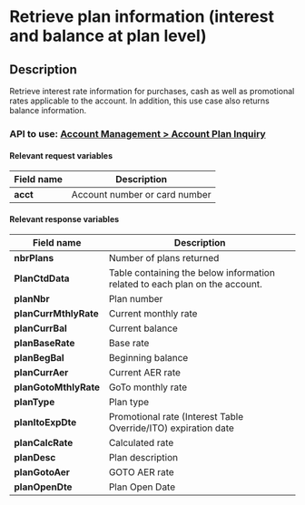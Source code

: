 # Retrieve plan information (interest and balance at plan level)

## Description

Retrieve interest rate information for purchases, cash as well as promotional rates applicable to the account. In addition, this use case also returns balance information.

### API to use: [Account Management > Account Plan Inquiry](../api/?type=post&path=/fv_emea/v1/accountPlanInquiry)

#### Relevant request variables

| Field name    | Description                       |
|---------------|-----------------------------------|
| **acct**      | Account number or card number     |

#### Relevant response variables

| Field name            | Description                                                                    |
|-----------------------|--------------------------------------------------------------------------------|
| **nbrPlans**          | Number of plans returned                                                       |
| **PlanCtdData**       | Table containing the below information related to each plan on the account.    |
| **planNbr**           | Plan number                                                                    |
| **planCurrMthlyRate** | Current monthly rate                                                           |
| **planCurrBal**       | Current balance                                                                |
| **planBaseRate**      | Base rate                                                                      |
| **planBegBal**        | Beginning balance                                                              |
| **planCurrAer**       | Current AER rate                                                               |
| **planGotoMthlyRate** | GoTo monthly rate                                                              |
| **planType**          | Plan type                                                                      |
| **planItoExpDte**     | Promotional rate (Interest Table Override/ITO) expiration date                 |
| **planCalcRate**      | Calculated rate                                                                |
| **planDesc**          | Plan description                                                               |
| **planGotoAer**       | GOTO AER rate                                                                  |
| **planOpenDte**       | Plan Open Date                                                                 |
